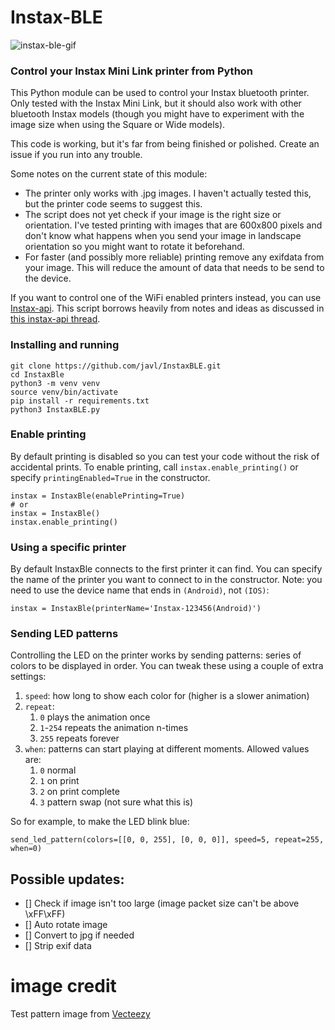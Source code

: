 # Instax-BLE

![instax-ble-gif](https://user-images.githubusercontent.com/734644/208236529-550df42b-6d06-46ef-a38b-e683698d9ef6.gif)

### Control your Instax Mini Link printer from Python

This Python module can be used to control your Instax bluetooth printer. Only tested with the Instax Mini Link, but it should also work with other bluetooth Instax models (though you might have to experiment with the image size when using the Square or Wide models).

This code is working, but it's far from being finished or polished. Create an issue if you run into any trouble.

Some notes on the current state of this module:

* The printer only works with .jpg images. I haven't actually tested this, but the printer code seems to suggest this.
* The script does not yet check if your image is the right size or orientation. I've tested printing with images that are 600x800 pixels and don't know what happens when you send your image in landscape orientation so you might want to rotate it beforehand.
* For faster (and possibly more reliable) printing remove any exifdata from your image. This will reduce the amount of data that needs to be send to the device.

If you want to control one of the WiFi enabled printers instead, you can use [Instax-api](https://github.com/jpwsutton/instax_api). This script borrows heavily from notes and ideas as discussed in [this instax-api thread](https://github.com/jpwsutton/instax_api/issues/21#issuecomment-1352639100).

### Installing and running

    git clone https://github.com/javl/InstaxBLE.git
    cd InstaxBle
    python3 -m venv venv
    source venv/bin/activate
    pip install -r requirements.txt
    python3 InstaxBLE.py

### Enable printing
By default printing is disabled so you can test your code without the risk of accidental prints.
To enable printing, call `instax.enable_printing()` or specify `printingEnabled=True` in the constructor.

    instax = InstaxBle(enablePrinting=True)
    # or
    instax = InstaxBle()
    instax.enable_printing()

### Using a specific printer
By default InstaxBle connects to the first printer it can find. You can specify the name of the printer you want to connect to in the constructor. Note: you need to use the device name that ends in `(Android)`, not `(IOS)`:

`instax = InstaxBle(printerName='Instax-123456(Android)')`

### Sending LED patterns
Controlling the LED on the printer works by sending patterns: series of colors to be displayed in order. You can tweak these using a couple of extra settings:
1. `speed`: how long to show each color for (higher is a slower animation)
2. `repeat`:
    1. `0` plays the animation once
    2. `1`-`254` repeats the animation n-times
    3. `255` repeats forever
3. `when`: patterns can start playing at different moments. Allowed values are:
   1. `0` normal
   2. `1` on print
   3. `2` on print complete
   4. `3` pattern swap (not sure what this is)

So for example, to make the LED blink blue:

    send_led_pattern(colors=[[0, 0, 255], [0, 0, 0]], speed=5, repeat=255, when=0)

## Possible updates:
- [] Check if image isn't too large (image packet size can't be above \xFF\xFF)
- [] Auto rotate image
- [] Convert to jpg if needed
- [] Strip exif data

# image credit
Test pattern image from [Vecteezy](https://www.vecteezy.com/free-vector/test-pattern)
